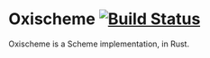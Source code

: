 # Oxischeme [![Build Status](https://travis-ci.org/fitzgen/oxischeme.png?branch=master)](https://travis-ci.org/mozilla/source-map)

Oxischeme is a Scheme implementation, in Rust.

